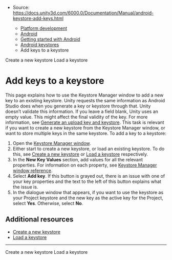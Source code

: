 * Source: https://docs.unity3d.com/6000.0/Documentation/Manual/android-keystore-add-keys.html

  * [Platform development ](https://docs.unity3d.com/6000.0/Documentation/Manual/PlatformSpecific.html)
  * [Android](https://docs.unity3d.com/6000.0/Documentation/Manual/android.html)
  * [Getting started with Android](https://docs.unity3d.com/6000.0/Documentation/Manual/android-getting-started.html)
  * [Android keystores](https://docs.unity3d.com/6000.0/Documentation/Manual/android-keystore.html)
  * Add keys to a keystore


[](https://docs.unity3d.com/6000.0/Documentation/Manual/android-keystore-create.html)
Create a new keystore
[](https://docs.unity3d.com/6000.0/Documentation/Manual/android-keystore-load.html)
Load a keystore
# Add keys to a keystore
This page explains how to use the Keystore Manager window to add a new key to an existing keystore. Unity requests the same information as Android Studio does when you generate a key or keystore through that. Unity doesn’t validate this information. If you leave a field blank, Unity uses an empty value. This might affect the final validity of the key. For more information, see [Generate an upload key and keystore](https://developer.android.com/studio/publish/app-signing#generate-key).
This task is relevant if you want to create a new keystore from the Keystore Manager window, or want to store multiple keys in the same keystore.
To add a key to a keystore:
  1. Open the [Keystore Manager window](https://docs.unity3d.com/6000.0/Documentation/Manual/android-keystore-manager.html).
  2. Either start to create a new keystore, or load an existing keystore. To do this, see [Create a new keystore](https://docs.unity3d.com/6000.0/Documentation/Manual/android-keystore-create.html) or [Load a keystore](https://docs.unity3d.com/6000.0/Documentation/Manual/android-keystore-load.html) respectively.
  3. In the **New Key Values** section, add values for all the relevant properties. For information on each property, see [Keystore Manager window reference](https://docs.unity3d.com/6000.0/Documentation/Manual/android-keystore-manager.html).
  4. Select **Add key**. If this button is grayed out, there is an issue with one of your key properties and the text to the left of this button explains what the issue is.
  5. In the dialogue window that appears, if you want to use the keystore as your Project keystore and the new key as the active key for the Project, select **Yes**. Otherwise, select **No**.


## Additional resources
  * [Create a new keystore](https://docs.unity3d.com/6000.0/Documentation/Manual/android-keystore-create.html)
  * [Load a keystore](https://docs.unity3d.com/6000.0/Documentation/Manual/android-keystore-load.html)


* * *
[](https://docs.unity3d.com/6000.0/Documentation/Manual/android-keystore-create.html)
Create a new keystore
[](https://docs.unity3d.com/6000.0/Documentation/Manual/android-keystore-load.html)
Load a keystore
